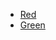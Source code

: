 - [Red](https://github.com/pedrominicz/tdd/tree/b3b38913b04c7dcb2e1ec20c2aa0d2530aac4b3d/entrega_introducao)
- [Green](https://github.com/pedrominicz/tdd/tree/87b881d63a2f46421275ce9c893ee7e09173530b/entrega_introducao)
